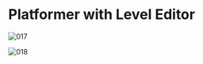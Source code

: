 # Platformer with Level Editor

![017](https://github.com/JoeLumbley/Platformer-with-Level-Editor/assets/77564255/bac79e45-7510-4cde-a2ed-4dc3a516740c)

![018](https://github.com/JoeLumbley/Platformer-with-Level-Editor/assets/77564255/43862af0-38da-459a-8296-f880c916313e)
